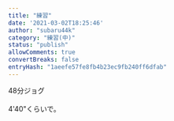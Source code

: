 ```yaml
---
title: "練習"
date: '2021-03-02T18:25:46'
author: "subaru44k"
category: "練習(中)"
status: "publish"
allowComments: true
convertBreaks: false
entryHash: "1aeefe57fe8fb4b23ec9fb240ff6dfab"
---
```

48分ジョグ<br>
<br>
4'40"くらいで。
